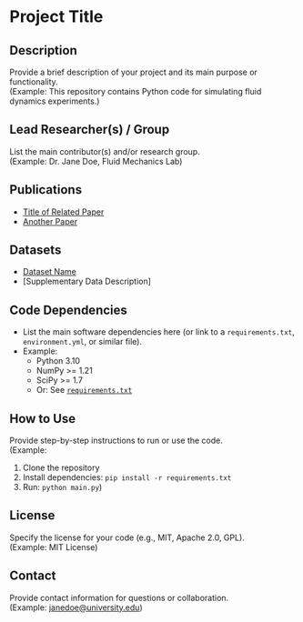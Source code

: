 # Project Title

## Description
Provide a brief description of your project and its main purpose or functionality.  
(Example: This repository contains Python code for simulating fluid dynamics experiments.)

## Lead Researcher(s) / Group
List the main contributor(s) and/or research group.  
(Example: Dr. Jane Doe, Fluid Mechanics Lab)

## Publications
- [Title of Related Paper](https://doi.org/xxxx)  
- [Another Paper](https://arxiv.org/abs/xxxx)

## Datasets
- [Dataset Name](https://dataset-link.org)  
- [Supplementary Data Description]

## Code Dependencies
- List the main software dependencies here (or link to a `requirements.txt`, `environment.yml`, or similar file).
- Example:
  - Python 3.10
  - NumPy >= 1.21
  - SciPy >= 1.7
  - Or: See [`requirements.txt`](./requirements.txt)

## How to Use
Provide step-by-step instructions to run or use the code.  
(Example:  
1. Clone the repository  
2. Install dependencies: `pip install -r requirements.txt`  
3. Run: `python main.py`)

## License
Specify the license for your code (e.g., MIT, Apache 2.0, GPL).  
(Example: MIT License)

## Contact
Provide contact information for questions or collaboration.  
(Example: janedoe@university.edu)

